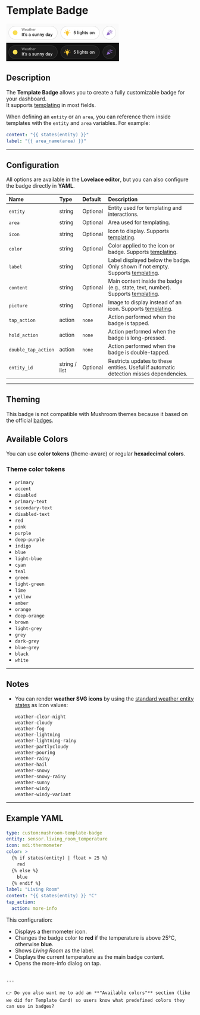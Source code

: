 # Template Badge

![Template light](../images/template-badge-light.png)  
![Template dark](../images/template-badge-dark.png)

## Description

The **Template Badge** allows you to create a fully customizable badge for your dashboard.  
It supports [templating](https://www.home-assistant.io/docs/configuration/templating/) in most fields.

When defining an `entity` or an `area`, you can reference them inside templates with the `entity` and `area` variables. For example:

```yaml
content: "{{ states(entity) }}"
label: "{{ area_name(area) }}"
```

---

## Configuration

All options are available in the **Lovelace editor**, but you can also configure the badge directly in **YAML**.

| Name                | Type          | Default  | Description                                                                                                                                     |
| :------------------ | :------------ | :------- | :---------------------------------------------------------------------------------------------------------------------------------------------- |
| `entity`            | string        | Optional | Entity used for templating and interactions.                                                                                                    |
| `area`              | string        | Optional | Area used for templating.                                                                                                                       |
| `icon`              | string        | Optional | Icon to display. Supports [templating](https://www.home-assistant.io/docs/configuration/templating/).                                           |
| `color`             | string        | Optional | Color applied to the icon or badge. Supports [templating](https://www.home-assistant.io/docs/configuration/templating/).                        |
| `label`             | string        | Optional | Label displayed below the badge. Only shown if not empty. Supports [templating](https://www.home-assistant.io/docs/configuration/templating/).  |
| `content`           | string        | Optional | Main content inside the badge (e.g., state, text, number). Supports [templating](https://www.home-assistant.io/docs/configuration/templating/). |
| `picture`           | string        | Optional | Image to display instead of an icon. Supports [templating](https://www.home-assistant.io/docs/configuration/templating/).                       |
| `tap_action`        | action        | `none`   | Action performed when the badge is tapped.                                                                                                      |
| `hold_action`       | action        | `none`   | Action performed when the badge is long-pressed.                                                                                                |
| `double_tap_action` | action        | `none`   | Action performed when the badge is double-tapped.                                                                                               |
| `entity_id`         | string / list | Optional | Restricts updates to these entities. Useful if automatic detection misses dependencies.                                                         |

---

## Theming

This badge is not compatible with Mushroom themes because it based on the official [badges](https://www.home-assistant.io/dashboards/badges/).

## Available Colors

You can use **color tokens** (theme-aware) or regular **hexadecimal colors**.

### Theme color tokens

- `primary`
- `accent`
- `disabled`
- `primary-text`
- `secondary-text`
- `disabled-text`
- `red`
- `pink`
- `purple`
- `deep-purple`
- `indigo`
- `blue`
- `light-blue`
- `cyan`
- `teal`
- `green`
- `light-green`
- `lime`
- `yellow`
- `amber`
- `orange`
- `deep-orange`
- `brown`
- `light-grey`
- `grey`
- `dark-grey`
- `blue-grey`
- `black`
- `white`

---

## Notes

- You can render **weather SVG icons** by using the [standard weather entity states](https://developers.home-assistant.io/docs/core/entity/weather/#recommended-values-for-state-and-condition) as icon values:

  ```
  weather-clear-night
  weather-cloudy
  weather-fog
  weather-lightning
  weather-lightning-rainy
  weather-partlycloudy
  weather-pouring
  weather-rainy
  weather-hail
  weather-snowy
  weather-snowy-rainy
  weather-sunny
  weather-windy
  weather-windy-variant
  ```

---

## Example YAML

```yaml
type: custom:mushroom-template-badge
entity: sensor.living_room_temperature
icon: mdi:thermometer
color: >
  {% if states(entity) | float > 25 %}
    red
  {% else %}
    blue
  {% endif %}
label: "Living Room"
content: "{{ states(entity) }} °C"
tap_action:
  action: more-info
```

This configuration:

- Displays a thermometer icon.
- Changes the badge color to **red** if the temperature is above 25°C, otherwise **blue**.
- Shows _Living Room_ as the label.
- Displays the current temperature as the main badge content.
- Opens the more-info dialog on tap.

```

---

👉 Do you also want me to add an **"Available colors"** section (like we did for Template Card) so users know what predefined colors they can use in badges?
```
